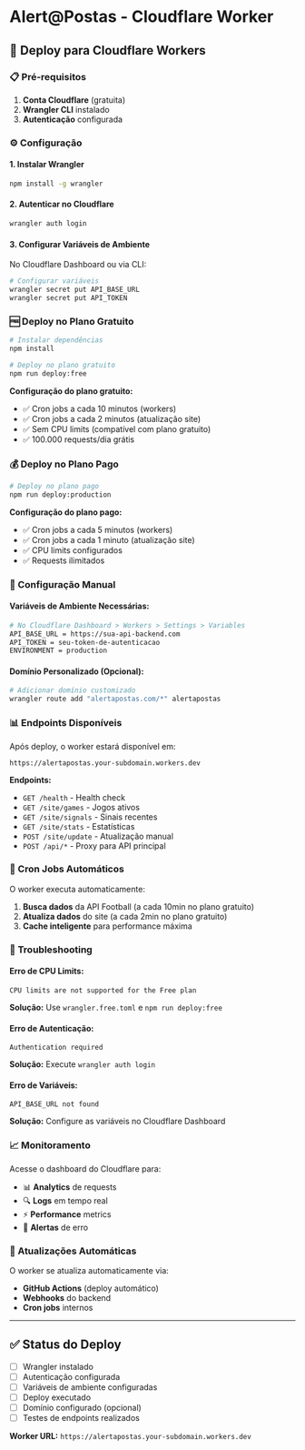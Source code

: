 # Alert@Postas - Cloudflare Worker

## 🚀 Deploy para Cloudflare Workers

### 📋 Pré-requisitos

1. **Conta Cloudflare** (gratuita)
2. **Wrangler CLI** instalado
3. **Autenticação** configurada

### ⚙️ Configuração

#### 1. Instalar Wrangler
```bash
npm install -g wrangler
```

#### 2. Autenticar no Cloudflare
```bash
wrangler auth login
```

#### 3. Configurar Variáveis de Ambiente

No Cloudflare Dashboard ou via CLI:

```bash
# Configurar variáveis
wrangler secret put API_BASE_URL
wrangler secret put API_TOKEN
```

### 🆓 Deploy no Plano Gratuito

```bash
# Instalar dependências
npm install

# Deploy no plano gratuito
npm run deploy:free
```

**Configuração do plano gratuito:**
- ✅ Cron jobs a cada 10 minutos (workers)
- ✅ Cron jobs a cada 2 minutos (atualização site)
- ✅ Sem CPU limits (compatível com plano gratuito)
- ✅ 100.000 requests/dia grátis

### 💰 Deploy no Plano Pago

```bash
# Deploy no plano pago
npm run deploy:production
```

**Configuração do plano pago:**
- ✅ Cron jobs a cada 5 minutos (workers)
- ✅ Cron jobs a cada 1 minuto (atualização site)
- ✅ CPU limits configurados
- ✅ Requests ilimitados

### 🔧 Configuração Manual

#### Variáveis de Ambiente Necessárias:

```bash
# No Cloudflare Dashboard > Workers > Settings > Variables
API_BASE_URL = https://sua-api-backend.com
API_TOKEN = seu-token-de-autenticacao
ENVIRONMENT = production
```

#### Domínio Personalizado (Opcional):

```bash
# Adicionar domínio customizado
wrangler route add "alertapostas.com/*" alertapostas
```

### 📊 Endpoints Disponíveis

Após deploy, o worker estará disponível em:

```
https://alertapostas.your-subdomain.workers.dev
```

**Endpoints:**
- `GET /health` - Health check
- `GET /site/games` - Jogos ativos
- `GET /site/signals` - Sinais recentes
- `GET /site/stats` - Estatísticas
- `POST /site/update` - Atualização manual
- `POST /api/*` - Proxy para API principal

### 🔄 Cron Jobs Automáticos

O worker executa automaticamente:

1. **Busca dados** da API Football (a cada 10min no plano gratuito)
2. **Atualiza dados** do site (a cada 2min no plano gratuito)
3. **Cache inteligente** para performance máxima

### 🐛 Troubleshooting

#### Erro de CPU Limits:
```
CPU limits are not supported for the Free plan
```
**Solução:** Use `wrangler.free.toml` e `npm run deploy:free`

#### Erro de Autenticação:
```
Authentication required
```
**Solução:** Execute `wrangler auth login`

#### Erro de Variáveis:
```
API_BASE_URL not found
```
**Solução:** Configure as variáveis no Cloudflare Dashboard

### 📈 Monitoramento

Acesse o dashboard do Cloudflare para:
- 📊 **Analytics** de requests
- 🔍 **Logs** em tempo real
- ⚡ **Performance** metrics
- 🚨 **Alertas** de erro

### 🔄 Atualizações Automáticas

O worker se atualiza automaticamente via:
- **GitHub Actions** (deploy automático)
- **Webhooks** do backend
- **Cron jobs** internos

---

## ✅ Status do Deploy

- [ ] Wrangler instalado
- [ ] Autenticação configurada
- [ ] Variáveis de ambiente configuradas
- [ ] Deploy executado
- [ ] Domínio configurado (opcional)
- [ ] Testes de endpoints realizados

**Worker URL:** `https://alertapostas.your-subdomain.workers.dev`
